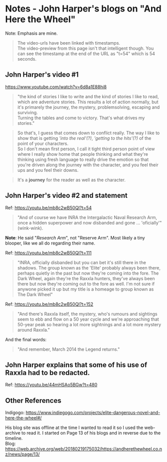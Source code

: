 # Notes - John Harper's blogs on "And Here the Wheel"
Note: Emphasis are mine.

> The video-urls have been linked with timestamps.  
The video-preview from this page isn't that intelligent though. You can see the timestamp at the end of the URL as "t=54" which is 54 seconds.  

## John Harper's video #1
<https://www.youtube.com/watch?v=6d8a1E88hi8>  

> "the kind of stories I like to write and the kind of stories I like to read, which are
adventure stories. This results a lot of action normally, but it's primarely the journey, the mystery, problemsolving, escaping and surviving.  
Turning the tables and come to victory. That's what drives my stories."

> So that's, I guess that comes down to conflict really. The way I like to show that is getting _'into the real'(?)_, _'getting to the hits'(?)_ of the point of your characters.   
So I don't mean first person, I call it tight third person point of view where I really
show home that people thinking and what they're thinking using fresh language to really
drive the emotion so that you're driven along the journey with the character, and you feel
their ups and you feel their downs.  

> It's a **journey** for the reader as well as the character.  



## John Harper's video #2 and statement
Ref: <https://youtu.be/mb8c2wB50QI?t=54>  
> "And of course we have INRA the Intergalactic Naval Research Arm, once a hidden
superpower and now disbanded and gone ... 'oficially'" (wink-wink).  

**Note**: He said "_Research Arm_", not "Reserve Arm". Most likely a tiny blooper, like we all do regarding their name.

Ref: <https://youtu.be/mb8c2wB50QI?t=111>  
> "INRA, officially disbanded but you can bet it's still there in the shadows.
The group known as the 'Elite' probably always been there, perhaps quietly in the past
but now they're coming into the fore.
The Dark Wheel, again they're the Raxxla hunters, they've always been there but now
they're coming out to the fore as well. I'm not sure if anywone picked it up but 
my title is a homeage to group known as The Dark Wheel"

Ref: <https://youtu.be/mb8c2wB50QI?t=152>  

> "And there's Raxxla itself, the mystery, who's rumours and sightings seem to ebb and flow on a 50 year cycle and we're approaching that 50-year peak 
so hearing a lot more sightnings and a lot more mystery around Raxxla."

And the final words:
> "And remember, March 2014 the Legend returns."


## John Harper explains that some of his use of Raxxla had to be redacted.
Ref: <https://youtu.be/44mHSAo5BGw?t=480>  



## Other References
Indigogo: <https://www.indiegogo.com/projects/elite-dangerous-novel-and-here-the-wheel#/>  

His blog site was offline at the time I wanted to read it so I used the web-archive to read it. I started on Page 13 of his blogs and in reverse due to the timeline.  
Blog: <https://web.archive.org/web/20180219175032/https://andherethewheel.co.nz/news/page/13/>  
